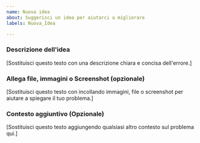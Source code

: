 ```yaml
---
name: Nuova idea
about: Suggerisci un idea per aiutarci a migliorare
labels: Nuova_Idea

---
```


### Descrizione dell'idea
[Sostituisci questo testo con una descrizione chiara e concisa dell'errore.]

### Allega file, immagini o Screenshot (opzionale)
[Sostituisci questo testo con incollando immagini, file o screenshot per aiutare a spiegare il tuo problema.]

### Contesto aggiuntivo (Opzionale)
[Sostituisci questo testo aggiungendo qualsiasi altro contesto sul problema qui.]

